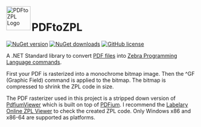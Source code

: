 <img src="https://raw.githubusercontent.com/sungaila/PDFtoZPL/master/Icon.png" align="left" width="64" height="64" alt="PDFtoZPL Logo">

# PDFtoZPL
[![NuGet version](https://img.shields.io/nuget/v/PDFtoZPL.svg?style=flat-square)](https://www.nuget.org/packages/PDFtoZPL/)
[![NuGet downloads](https://img.shields.io/nuget/dt/PDFtoZPL.svg?style=flat-square)](https://www.nuget.org/packages/PDFtoZPL/)
[![GitHub license](https://img.shields.io/github/license/sungaila/PDFtoZPL?style=flat-square)](https://github.com/sungaila/PDFtoZPL/blob/master/LICENSE)

A .NET Standard library to convert [PDF files](https://en.wikipedia.org/wiki/PDF) into [Zebra Programming Language commands](https://en.wikipedia.org/wiki/Zebra_(programming_language)).

First your PDF is rasterized into a monochrome bitmap image. Then the ^GF (Graphic Field) command is applied to the bitmap. The bitmap is compressed to shrink the ZPL code in size.

The PDF rasterizer used in this project is a stripped down version of [PdfiumViewer](https://github.com/pvginkel/PdfiumViewer) which is built on top of [PDFium](https://pdfium.googlesource.com/pdfium/). I recommend the [Labelary Online ZPL Viewer](http://labelary.com/viewer.html) to check the created ZPL code. Only Windows x86 and x86-64 are supported as platforms.